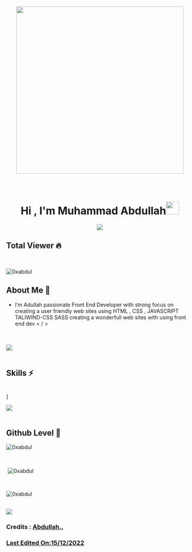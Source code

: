 <h1 align="center"><img src="https://media.giphy.com/media/qgQUggAC3Pfv687qPC/giphy.gif" width="450"></img></h1><br>
<h1 align="center"><b>Hi , I'm Muhammad Abdullah</b><img src="https://media.giphy.com/media/hvRJCLFzcasrR4ia7z/giphy.gif" width="35"></h1>
<p align="center">
  <p align="center">
  <a href="https://github.com/DenverCoder1/readme-typing-svg"><img src="https://readme-typing-svg.herokuapp.com?font=Time+New+Roman&color=cyan&size=25&center=true&vCenter=true&width=600&height=100&lines=Assalamu+O+Alaikum+Warahmatullah..&hearts;++;Front-End+Developer,;Computer+Science+Student,;Love+to+Learn..,;"></a>
</p>
  
<h2>Total Viewer &#128293;</h2><br><p align="left"> <img src="https://komarev.com/ghpvc/?username=0xabdul&label=Profile%20views&color=0e75b6&style=flat" alt="0xabdul" /> </p>


<h2 align="left">About Me &#128587;</h2>
<ul>
<li>I’m Adullah passionate Front End Developer with strong focus on creating a user friendly web sites using HTML , CSS , JAVASCRIPT TALIWIND-CSS SASS creating a wonderfull web sites with using front end dev < / > </li><br>
  </ul><br>
  <img src="https://user-images.githubusercontent.com/73097560/115834477-dbab4500-a447-11eb-908a-139a6edaec5c.gif"><br><br>
  
  <h2 align="left">Skills &#9889;</h2><br>]
  
  
  

 
  <img src="https://user-images.githubusercontent.com/73097560/115834477-dbab4500-a447-11eb-908a-139a6edaec5c.gif"><br><br>



<h2 align="left">Github Level &#128204;</h2>
<p align="left">
</p>


<p><img align="center" src="https://github-readme-stats.vercel.app/api/top-langs?username=0xabdul&show_icons=true&locale=en&layout=compact" alt="0xabdul" /></p><br>

<p>&nbsp;<img align="center" src="https://github-readme-stats.vercel.app/api?username=0xabdul&show_icons=true&locale=en" alt="0xabdul" /></p><br>

<p><img align="center" src="https://github-readme-streak-stats.herokuapp.com/?user=0xabdul&" alt="0xabdul" /></p><br>
  <img src="https://user-images.githubusercontent.com/73097560/115834477-dbab4500-a447-11eb-908a-139a6edaec5c.gif"><br>
  <h3 align="left">Credits : <a href="https://github.com/0xabdul">Abdullah..</h3>
    <h3 align="left">Last Edited On:15/12/2022</h3>
    

